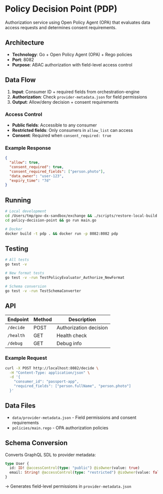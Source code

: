 # Policy Decision Point (PDP)

Authorization service using Open Policy Agent (OPA) that evaluates data access requests and determines consent requirements.

## Architecture

- **Technology**: Go + Open Policy Agent (OPA) + Rego policies
- **Port**: 8082
- **Purpose**: ABAC authorization with field-level access control

## Data Flow

1. **Input**: Consumer ID + required fields from orchestration-engine
2. **Authorization**: Check `provider-metadata.json` for field permissions
3. **Output**: Allow/deny decision + consent requirements

### Access Control

- **Public fields**: Accessible to any consumer
- **Restricted fields**: Only consumers in `allow_list` can access
- **Consent**: Required when `consent_required: true`

### Example Response
```json
{
  "allow": true,
  "consent_required": true,
  "consent_required_fields": ["person.photo"],
  "data_owner": "user-123",
  "expiry_time": "7d"
}
```

## Running

```bash
# Local development
cd /Users/tmp/gov-dx-sandbox/exchange && ./scripts/restore-local-build.sh
cd policy-decision-point && go run main.go

# Docker
docker build -t pdp . && docker run -p 8082:8082 pdp
```

## Testing

```bash
# All tests
go test -v

# New format tests
go test -v -run TestPolicyEvaluator_Authorize_NewFormat

# Schema conversion
go test -v -run TestSchemaConverter
```

## API

| Endpoint | Method | Description |
|----------|--------|-------------|
| `/decide` | POST | Authorization decision |
| `/health` | GET | Health check |
| `/debug` | GET | Debug info |

### Example Request
```bash
curl -X POST http://localhost:8082/decide \
  -H "Content-Type: application/json" \
  -d '{
    "consumer_id": "passport-app",
    "required_fields": ["person.fullName", "person.photo"]
  }'
```

## Data Files

- `data/provider-metadata.json` - Field permissions and consent requirements
- `policies/main.rego` - OPA authorization policies

## Schema Conversion

Converts GraphQL SDL to provider metadata:

```graphql
type User {
  id: ID! @accessControl(type: "public") @isOwner(value: true)
  email: String! @accessControl(type: "restricted") @isOwner(value: false)
}
```

→ Generates field-level permissions in `provider-metadata.json`
